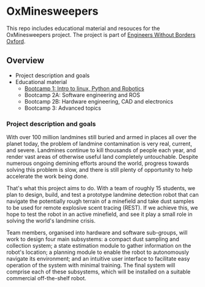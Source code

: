 # OxMinesweepers

This repo includes educational material and resouces for the OxMinesweepers project. The project is part of [Engineers Without Borders Oxford](https://www.ewbox.org/projects). 


## Overview 

* Project description and goals
* Educational material 
  * [Bootcamp 1: Intro to linux, Python and Robotics](https://github.com/MoBaioumy/OxMinesweepers/tree/master/bootcamp1)
  * Bootcamp 2A: Software engineering and ROS
  * Bootcamp 2B: Hardware engineering, CAD and electronics
  * Bootcamp 3: Advanced topics


### Project description and goals
With over 100 million landmines still buried and armed in places all over the planet today, the problem of landmine contamination is very real, current, and severe. Landmines continue to kill thousands of people each year, and render vast areas of otherwise useful land completely untouchable. Despite numerous ongoing demining efforts around the world, progress towards solving this problem is slow, and there is still plenty of opportunity to help accelerate the work being done.

That's what this project aims to do. With a team of roughly 15 students, we plan to design, build, and test a prototype landmine detection robot that can navigate the potentially rough terrain of a minefield and take dust samples to be used for remote explosive scent tracing (REST). If we achieve this, we hope to test the robot in an active minefield, and see it play a small role in solving the world's landmine crisis.

Team members, organised into hardware and software sub-groups, will work to design four main subsystems: a compact dust sampling and collection system; a state estimation module to gather information on the robot's location; a planning module to enable the robot to autonomously navigate its environment; and an intuitive user interface to facilitate easy operation of the system with minimal training. The final system will comprise each of these subsystems, which will be installed on a suitable commercial off-the-shelf robot.
